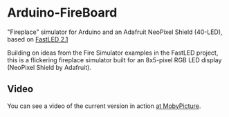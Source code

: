 Arduino-FireBoard
=================

"Fireplace" simulator for Arduino and an Adafruit NeoPixel Shield (40-LED), based on [FastLED 2.1][0]

[0]: https://github.com/FastLED/FastLED/tree/FastLED2.1

Building on ideas from the Fire Simulator examples in the FastLED project, this is a flickering fireplace simulator built
for an 8x5-pixel RGB LED display (NeoPixel Shield by Adafruit).

Video
-----

You can see a video of the current version in action [at MobyPicture][1].

[1]: http://www.mobypicture.com/user/DarrenPMeyer/view/17218371
